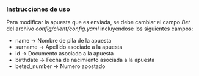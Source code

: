 ### Instrucciones de uso

Para modificar la apuesta que es enviada, se debe cambiar el campo *Bet* del archivo *config/client/config.yaml* incluyendose los siguientes campos:

- name $\longrightarrow$ Nombre de pila de la apuesta
- surname $\longrightarrow$ Apellido asociado a la apuesta
- id $\longrightarrow$ Documento asociado a la apuesta
- birthdate $\longrightarrow$ Fecha de nacimiento asociada a la apuesta
- beted_number $\longrightarrow$ Numero apostado